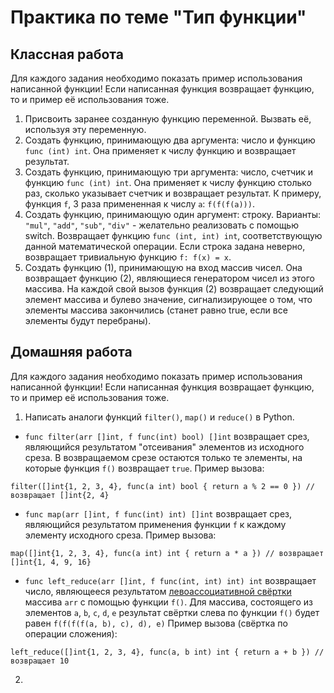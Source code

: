 # Практика по теме "Тип функции"
## Классная работа
Для каждого задания необходимо показать пример использования написанной функции! Если написанная функция возвращает функцию, то и пример её использования тоже.
1. Присвоить заранее созданную функцию переменной. Вызвать её, используя эту переменную.
2. Создать функцию, принимающую два аргумента: число и функцию `func (int) int`. Она применяет к числу функцию и возвращает результат.
3. Создать функцию, принимающую три аргумента: число, счетчик и функцию `func (int) int`. Она применяет к числу функцию столько раз, сколько указывает счетчик и возвращает результат. К примеру, функция `f`, 3 раза примененная к числу `а`: `f(f(f(a)))`.
4. Создать функцию, принимающую один аргумент: строку. Варианты: `"mul"`, `"add"`, `"sub"`, `"div"` - желательно реализовать с помощью switch. Возвращает функцию `func (int, int) int`, соответствующую данной математической операции. Если строка задана неверно, возвращает тривиальную функцию `f: f(x) = x`.
5. Создать функцию (1), принимающую на вход массив чисел. Она возвращает функцию (2), являющиеся генератором чисел из этого массива. На каждой свой вызов функция (2) возвращает следующий элемент массива и булево значение, сигнализирующее о том, что элементы массива закончились (станет равно true, если все элементы будут перебраны).

## Домашняя работа
Для каждого задания необходимо показать пример использования написанной функции! Если написанная функция возвращает функцию, то и пример её использования тоже.
1. Написать аналоги функций `filter()`, `map()` и `reduce()` в Python.
- `func filter(arr []int, f func(int) bool) []int` возвращает срез, являющийся результатом "отсеивания" элементов из исходного среза. В возвращаемом срезе остаются только те элементы, на которые функция `f()` возвращает `true`. Пример вызова:
```golang
filter([]int{1, 2, 3, 4}, func(a int) bool { return a % 2 == 0 }) // возвращает []int{2, 4}
```
- `func map(arr []int, f func(int) int) []int` возвращает срез, являющийся результатом применения функции `f` к каждому элементу исходного среза. Пример вызова:
```golang
map([]int{1, 2, 3, 4}, func(a int) int { return a * a }) // возвращает []int{1, 4, 9, 16}
```
- `func left_reduce(arr []int, f func(int, int) int) int` возвращает число, являющееся результатом [левоассоциативной свёртки](https://ru.wikipedia.org/wiki/Свёртка_списка) массива `arr` с помощью функции `f()`. Для массива, состоящего из элементов `a`, `b`, `c`, `d`, `e` результат свёртки слева по функции `f()` будет равен `f(f(f(f(a, b), c), d), e)` Пример вызова (свёртка по операции сложения):
```golang
left_reduce([]int{1, 2, 3, 4}, func(a, b int) int { return a + b }) // возвращает 10
```
2. 
